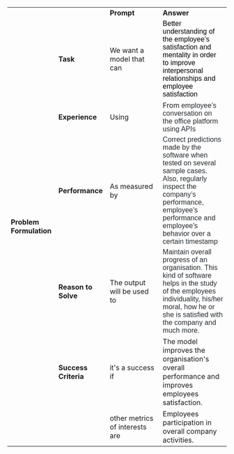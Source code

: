 <table style="width: 100%;">
    <tbody>
        <tr>
            <td rowspan="7" style="width: 16.9444%;"><strong>Problem Formulation</strong></td>
            <td style="width: 20.1389%;"><br></td>
            <td style="width: 28.0208%;"><strong>Prompt</strong></td>
            <td style="width: 35.0348%;"><strong>Answer</strong></td>
        </tr>
        <tr>
            <td style="width: 20.1389%;"><strong>Task</strong><br></td>
            <td style="width: 28.0208%;">We want a model that can</td>
            <td style="width: 35.0348%;"><span style="font-size:12pt;font-family:Arial;color:#000000;background-color:transparent;font-weight:400;font-style:normal;font-variant:normal;text-decoration:none;vertical-align:baseline;white-space:pre;white-space:pre-wrap;">Better understanding of the employee&rsquo;s satisfaction and mentality in order to <span style="font-size:12pt;font-family:Arial;color:#000000;background-color:transparent;font-weight:400;font-style:normal;font-variant:normal;text-decoration:none;vertical-align:baseline;white-space:pre;white-space:pre-wrap;">improve interpersonal relationships and employee satisfaction</span></span><br></td>
        </tr>
        <tr>
            <td style="width: 20.1389%;"><strong>Experience</strong></td>
            <td style="width: 28.0208%;">Using<br></td>
            <td style="width: 35.0348%;">From <span style="font-size:12pt;font-family:Arial;color:#24292e;background-color:#ffffff;font-weight:400;font-style:normal;font-variant:normal;text-decoration:none;vertical-align:baseline;white-space:pre;white-space:pre-wrap;">employee&rsquo;s conversation on the office platform using APIs&nbsp;</span></td>
        </tr>
        <tr>
            <td style="width: 20.1389%;"><strong>Performance</strong></td>
            <td style="width: 28.0208%;">As measured by</td>
            <td style="width: 35.0348%;"><span style="font-size:12pt;font-family:Arial;color:#24292e;background-color:#ffffff;font-weight:400;font-style:normal;font-variant:normal;text-decoration:none;vertical-align:baseline;white-space:pre;white-space:pre-wrap;">Correct predictions made by the software when tested on several sample cases. Also, <span style="font-size:12pt;font-family:Arial;color:#24292e;background-color:#ffffff;font-weight:400;font-style:normal;font-variant:normal;text-decoration:none;vertical-align:baseline;white-space:pre;white-space:pre-wrap;">regularly inspect the company&rsquo;s performance, employee&apos;s performance and employee&apos;s behavior over a certain timestamp</span></span><br></td>
        </tr>
        <tr>
            <td style="width: 20.1389%;"><strong>Reason to Solve</strong></td>
            <td style="width: 28.0208%;">The output will be used to</td>
            <td style="width: 35.0348%;"><span style="font-size:12pt;font-family:Arial;color:#24292e;background-color:#ffffff;font-weight:400;font-style:normal;font-variant:normal;text-decoration:none;vertical-align:baseline;white-space:pre;white-space:pre-wrap;">Maintain overall progress of an organisation. <span style="font-size:12pt;font-family:Arial;color:#24292e;background-color:#ffffff;font-weight:400;font-style:normal;font-variant:normal;text-decoration:none;vertical-align:baseline;white-space:pre;white-space:pre-wrap;">This kind of software helps in the study of the employees individuality, his/her moral, how he or she is satisfied with the company and much more.</span></span><br></td>
        </tr>
        <tr>
            <td style="width: 20.1389%;"><strong>Success Criteria</strong></td>
            <td style="width: 28.0208%;">it&apos;s a success if</td>
            <td style="width: 35.0348%;">The model improves the organisation&apos;s overall performance and improves employees satisfaction.</td>
        </tr>
        <tr>
            <td style="width: 20.1389%;"><br></td>
            <td style="width: 28.0208%;">other metrics of interests are<br></td>
            <td style="width: 35.0348%;">Employees participation in overall company activities.</td>
        </tr>
    </tbody>
</table>
<p><br></p>
